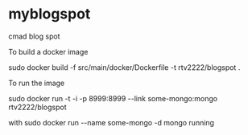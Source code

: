 # myblogspot
cmad blog spot 

To build a docker image

sudo docker build -f src/main/docker/Dockerfile -t  rtv2222/blogspot .

To run the image

sudo docker run -t -i -p 8999:8999 --link some-mongo:mongo rtv2222/blogspot 

with sudo docker run --name some-mongo -d mongo running
